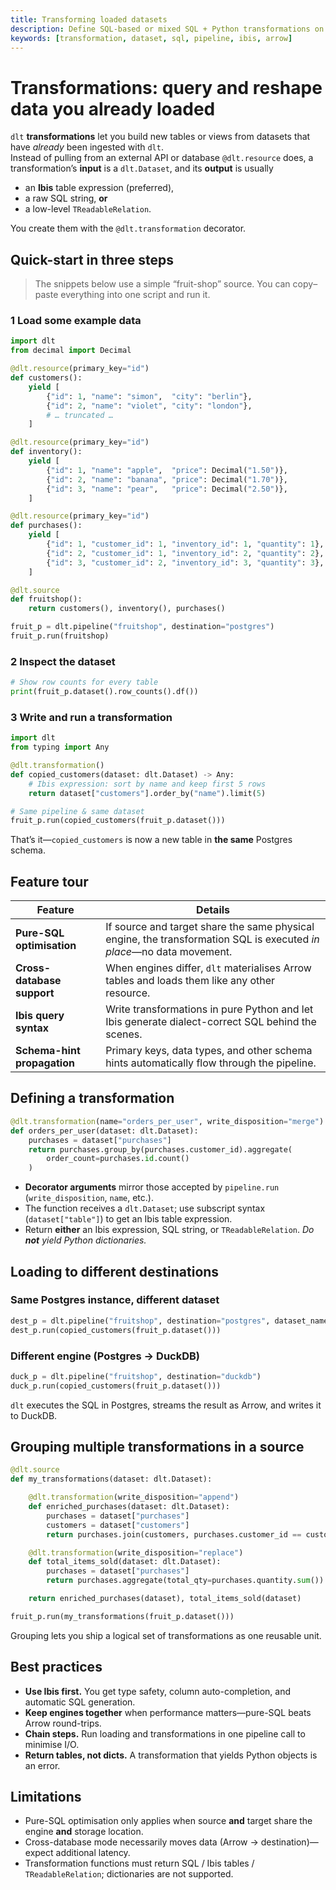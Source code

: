 ```yaml
---
title: Transforming loaded datasets
description: Define SQL-based or mixed SQL + Python transformations on data that is **already** in your destination.
keywords: [transformation, dataset, sql, pipeline, ibis, arrow]
---
```


# Transformations: query and reshape data you already loaded

`dlt` **transformations** let you build new tables or views from datasets that have _already_ been ingested with `dlt`.  
Instead of pulling from an external API or database `@dlt.resource` does, a transformation’s **input** is a `dlt.Dataset`, and its **output** is usually

* an **Ibis** table expression (preferred),
* a raw SQL string, **or**
* a low-level `TReadableRelation`.

You create them with the `@dlt.transformation` decorator.


## Quick-start in three steps

> The snippets below use a simple “fruit-shop” source. You can copy–paste everything into one script and run it.

### 1  Load some example data

```py
import dlt
from decimal import Decimal

@dlt.resource(primary_key="id")
def customers():
    yield [
        {"id": 1, "name": "simon",  "city": "berlin"},
        {"id": 2, "name": "violet", "city": "london"},
        # … truncated …
    ]

@dlt.resource(primary_key="id")
def inventory():
    yield [
        {"id": 1, "name": "apple",  "price": Decimal("1.50")},
        {"id": 2, "name": "banana", "price": Decimal("1.70")},
        {"id": 3, "name": "pear",   "price": Decimal("2.50")},
    ]

@dlt.resource(primary_key="id")
def purchases():
    yield [
        {"id": 1, "customer_id": 1, "inventory_id": 1, "quantity": 1},
        {"id": 2, "customer_id": 1, "inventory_id": 2, "quantity": 2},
        {"id": 3, "customer_id": 2, "inventory_id": 3, "quantity": 3},
    ]

@dlt.source
def fruitshop():
    return customers(), inventory(), purchases()

fruit_p = dlt.pipeline("fruitshop", destination="postgres")
fruit_p.run(fruitshop)
```

### 2  Inspect the dataset

```py
# Show row counts for every table
print(fruit_p.dataset().row_counts().df())
```

### 3  Write and run a transformation

```py
import dlt
from typing import Any

@dlt.transformation()
def copied_customers(dataset: dlt.Dataset) -> Any:
    # Ibis expression: sort by name and keep first 5 rows
    return dataset["customers"].order_by("name").limit(5)

# Same pipeline & same dataset
fruit_p.run(copied_customers(fruit_p.dataset()))
```

That’s it—`copied_customers` is now a new table in **the same** Postgres schema.



## Feature tour

| Feature                                   | Details |
|-------------------------------------------|---------|
| **Pure-SQL optimisation**                 | If source and target share the same physical engine, the transformation SQL is executed _in place_—no data movement. |
| **Cross-database support**                | When engines differ, `dlt` materialises Arrow tables and loads them like any other resource. |
| **Ibis query syntax**                     | Write transformations in pure Python and let Ibis generate dialect-correct SQL behind the scenes. |
| **Schema-hint propagation**               | Primary keys, data types, and other schema hints automatically flow through the pipeline. |



## Defining a transformation

```py
@dlt.transformation(name="orders_per_user", write_disposition="merge")
def orders_per_user(dataset: dlt.Dataset):
    purchases = dataset["purchases"]
    return purchases.group_by(purchases.customer_id).aggregate(
        order_count=purchases.id.count()
    )
```

* **Decorator arguments** mirror those accepted by `pipeline.run` (`write_disposition`, `name`, etc.).
* The function receives a `dlt.Dataset`; use subscript syntax (`dataset["table"]`) to get an Ibis table expression.
* Return **either** an Ibis expression, SQL string, or `TReadableRelation`. _Do **not** yield Python dictionaries._



## Loading to different destinations

### Same Postgres instance, different dataset

```py
dest_p = dlt.pipeline("fruitshop", destination="postgres", dataset_name="copied_dataset")
dest_p.run(copied_customers(fruit_p.dataset()))
```

### Different engine (Postgres → DuckDB)

```py
duck_p = dlt.pipeline("fruitshop", destination="duckdb")
duck_p.run(copied_customers(fruit_p.dataset()))
```

`dlt` executes the SQL in Postgres, streams the result as Arrow, and writes it to DuckDB.



## Grouping multiple transformations in a source

```py
@dlt.source
def my_transformations(dataset: dlt.Dataset):

    @dlt.transformation(write_disposition="append")
    def enriched_purchases(dataset: dlt.Dataset):
        purchases = dataset["purchases"]
        customers = dataset["customers"]
        return purchases.join(customers, purchases.customer_id == customers.id)

    @dlt.transformation(write_disposition="replace")
    def total_items_sold(dataset: dlt.Dataset):
        purchases = dataset["purchases"]
        return purchases.aggregate(total_qty=purchases.quantity.sum())

    return enriched_purchases(dataset), total_items_sold(dataset)

fruit_p.run(my_transformations(fruit_p.dataset()))
```

Grouping lets you ship a logical set of transformations as one reusable unit.



## Best practices

* **Use Ibis first.** You get type safety, column auto-completion, and automatic SQL generation.
* **Keep engines together** when performance matters—pure-SQL beats Arrow round-trips.
* **Chain steps.** Run loading and transformations in one pipeline call to minimise I/O.
* **Return tables, not dicts.** A transformation that yields Python objects is an error.


## Limitations

* Pure-SQL optimisation only applies when source **and** target share the engine **and** storage location.
* Cross-database mode necessarily moves data (Arrow → destination)—expect additional latency.
* Transformation functions must return SQL / Ibis tables / `TReadableRelation`; dictionaries are not supported.



